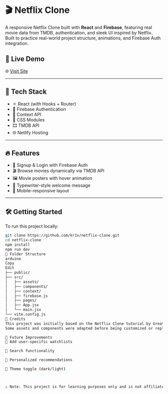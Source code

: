 # 🎬 Netflix Clone

A responsive Netflix Clone built with **React** and **Firebase**, featuring real movie data from TMDB, authentication, and sleek UI inspired by Netflix. Built to practice real-world project structure, animations, and Firebase Auth integration.



## 🚀 Live Demo

🌐 [Visit Site]([https://net-my-clone-kr1v.netlify.app/login])

---

## 🔧 Tech Stack

- ⚛️ React (with Hooks + Router)
- 🔐 Firebase Authentication
- 🧠 Context API
- 🎨 CSS Modules
- 🎞️ TMDB API
- 🌐 Netlify Hosting

---

## 🔥 Features

- 🔐 Signup & Login with Firebase Auth
- 🎬 Browse movies dynamically via TMDB API
- 🖼️ Movie posters with hover animation
- 🎥 Typewriter-style welcome message
- 📱 Mobile-responsive layout

---

## 🛠️ Getting Started

To run this project locally:

```bash
git clone https://github.com/kr1v/netflix-clone.git
cd netflix-clone
npm install
npm run dev
📁 Folder Structure
arduino
Copy
Edit
├── public/
├── src/
│   ├── assets/              
│   ├── components/          
│   ├── context/             
│   ├── firebase.js          
│   ├── pages/               
│   ├── App.jsx
│   └── main.jsx
└── vite.config.js
🙏 Credits
This project was initially based on the Netflix Clone tutorial by GreatStack.
Some assets and components were adapted before being customized or replaced with API-based content.

📌 Future Improvements
🎯 Add user-specific watchlists

🎯 Search functionality

🎯 Personalized recommendations

🎯 Theme toggle (dark/light)



⚠️ Note: This project is for learning purposes only and is not affiliated with Netflix.
